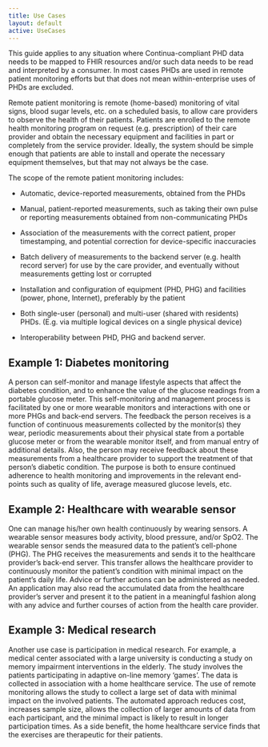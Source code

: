 ```yaml
---
title: Use Cases
layout: default
active: UseCases
---
```


This guide applies to any situation where Continua-compliant PHD data needs to be mapped to FHIR resources and/or such data needs to be read and interpreted by a consumer. In most cases PHDs are used in remote patient monitoring efforts but that does not mean within-enterprise uses of PHDs are excluded. 

Remote patient monitoring is remote (home-based) monitoring of vital signs, blood sugar levels, etc. on a scheduled basis, to allow care providers to observe the health of their patients. Patients are enrolled to the remote health monitoring program on request (e.g. prescription) of their care provider and obtain the necessary equipment and facilities in part or completely from the service provider. Ideally, the system should be simple enough that patients are able to install and operate the necessary equipment themselves, but that may not always be the case.

The scope of the remote patient monitoring includes:


- Automatic, device-reported measurements, obtained from the PHDs

- Manual, patient-reported measurements, such as taking their own pulse or reporting measurements obtained from non-communicating PHDs

- Association of the measurements with the correct patient, proper timestamping, and potential correction for device-specific inaccuracies

- Batch delivery of measurements to the backend server (e.g. health record server) for use by the care provider, and eventually without measurements getting lost or corrupted

- Installation and configuration of equipment (PHD, PHG) and facilities (power, phone, Internet), preferably by the patient

- Both single-user (personal) and multi-user (shared with residents) PHDs. (E.g. via multiple logical devices on a single physical device)

- Interoperability between PHD, PHG and backend server.


Example 1: Diabetes monitoring
-
A person can self-monitor and manage lifestyle aspects that affect the diabetes condition, and to enhance the value of the glucose readings from a portable glucose meter. This self-monitoring and management process is facilitated by one or more wearable monitors and interactions with one or more PHGs and back-end servers. The feedback the person receives is a function of continuous measurements collected by the monitor(s) they wear, periodic measurements about their physical state from a portable glucose meter or from the wearable monitor itself, and from manual entry of additional details. Also, the person may receive feedback about these measurements from a healthcare provider to support the treatment of that person’s diabetic condition. The purpose is both to ensure continued adherence to health monitoring and improvements in the relevant end-points such as quality of life, average measured glucose levels, etc.

Example 2: Healthcare with wearable sensor
-
One can manage his/her own health continuously by wearing sensors. A wearable sensor measures body activity, blood pressure, and/or SpO2. The wearable sensor sends the measured data to the patient’s cell-phone (PHG). The PHG receives the measurements and sends it to the healthcare provider’s back-end server. This transfer allows the healthcare provider to continuously monitor the patient’s condition with minimal impact on the patient’s daily life. Advice or further actions can be administered as needed. An application may also read the accumulated data from the healthcare provider’s server and present it to the patient in a meaningful fashion along with any advice and further courses of action from the health care provider.

Example 3: Medical research
-
Another use case is participation in medical research. For example, a medical center associated with a large university is conducting a study on memory impairment interventions in the elderly. The study involves the patients participating in adaptive on-line memory ‘games’. The data is collected in association with a home healthcare service. The use of remote monitoring allows the study to collect a large set of data with minimal impact on the involved patients. The automated approach reduces cost, increases sample size, allows the collection of larger amounts of data from each participant, and the minimal impact is likely to result in longer participation times. As a side benefit, the home healthcare service finds that the exercises are therapeutic for their patients. 